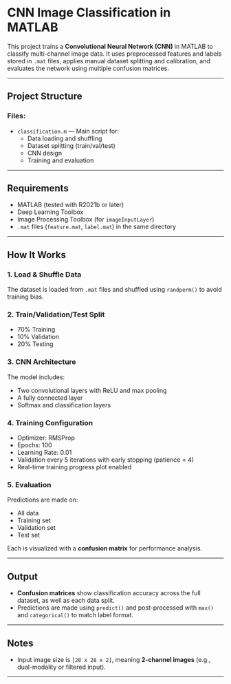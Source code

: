 #  CNN Image Classification in MATLAB

This project trains a **Convolutional Neural Network (CNN)** in MATLAB to classify multi-channel image data. It uses preprocessed features and labels stored in `.mat` files, applies manual dataset splitting and calibration, and evaluates the network using multiple confusion matrices.

---

##  Project Structure

### Files:

- `classification.m` — Main script for:
  - Data loading and shuffling
  - Dataset splitting (train/val/test)
  - CNN design
  - Training and evaluation

---

##  Requirements

- MATLAB (tested with R2021b or later)
- Deep Learning Toolbox
- Image Processing Toolbox (for `imageInputLayer`)
- `.mat` files (`feature.mat`, `label.mat`) in the same directory

---

##  How It Works

### 1. **Load & Shuffle Data**
The dataset is loaded from `.mat` files and shuffled using `randperm()` to avoid training bias.

### 2. **Train/Validation/Test Split**
- 70% Training
- 10% Validation
- 20% Testing

### 3. **CNN Architecture**
The model includes:
- Two convolutional layers with ReLU and max pooling
- A fully connected layer
- Softmax and classification layers

### 4. **Training Configuration**
- Optimizer: RMSProp
- Epochs: 100
- Learning Rate: 0.01
- Validation every 5 iterations with early stopping (patience = 4)
- Real-time training progress plot enabled

### 5. **Evaluation**
Predictions are made on:
- All data
- Training set
- Validation set
- Test set

Each is visualized with a **confusion matrix** for performance analysis.

---

##  Output

- **Confusion matrices** show classification accuracy across the full dataset, as well as each data split.
- Predictions are made using `predict()` and post-processed with `max()` and `categorical()` to match label format.

---


##  Notes

- Input image size is `[28 x 28 x 2]`, meaning **2-channel images** (e.g., dual-modality or filtered input).

---

